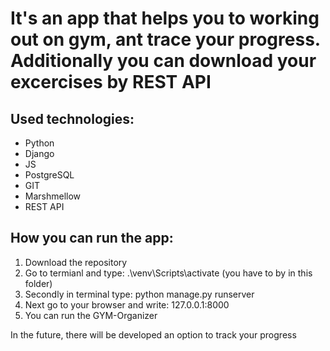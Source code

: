 # It's an app that helps you to working out on gym, ant trace your progress. Additionally you can download your excercises by REST API


## Used technologies:
* Python
* Django
* JS
* PostgreSQL
* GIT
* Marshmellow
* REST API

## How you can run the app:
1. Download the repository
2. Go to termianl and type: .\venv\Scripts\activate (you have to by in this folder)
3. Secondly in terminal type: python manage.py runserver
4. Next go to your browser and write: 127.0.0.1:8000
5. You can run the GYM-Organizer

In the future, there will be developed an option to track your progress
